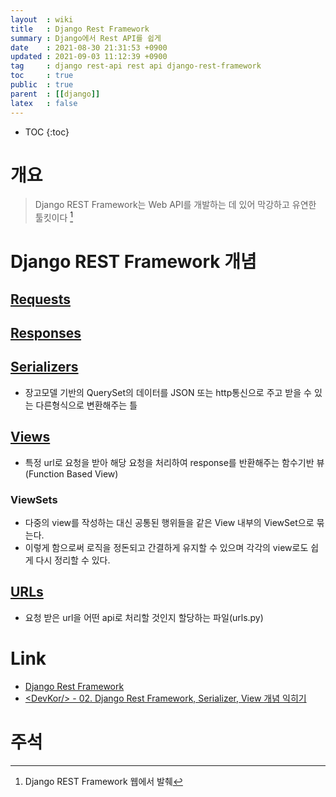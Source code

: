 ```yaml
---
layout  : wiki
title   : Django Rest Framework
summary : Django에서 Rest API를 쉽게
date    : 2021-08-30 21:31:53 +0900
updated : 2021-09-03 11:12:39 +0900
tag     : django rest-api rest api django-rest-framework
toc     : true
public  : true
parent  : [[django]]
latex   : false
---
```

* TOC
{:toc}

# 개요

> Django REST Framework는 Web API를 개발하는 데 있어 막강하고 유연한 툴킷이다 [^rest-framework-intro]

# Django REST Framework 개념

## [Requests](https://www.django-rest-framework.org/api-guide/requests/)

## [Responses](https://www.django-rest-framework.org/api-guide/responses/)

## [Serializers](https://www.django-rest-framework.org/api-guide/serializers/)
* 장고모델 기반의 QuerySet의 데이터를 JSON 또는 http통신으로 주고 받을 수 있는 다른형식으로 변환해주는 틀

## [Views](https://www.django-rest-framework.org/tutorial/quickstart/#views)
* 특정 url로 요청을 받아 해당 요청을 처리하여 response를 반환해주는 함수기반 뷰(Function Based View)

### ViewSets
* 다중의 view를 작성하는 대신 공통된 행위들을 같은 View 내부의 ViewSet으로 묶는다.
* 이렇게 함으로써 로직을 정돈되고 간결하게 유지할 수 있으며 각각의 view로도 쉽게 다시 정리할 수 있다.

## [URLs](https://www.django-rest-framework.org/tutorial/quickstart/#urls)
* 요청 받은 url을 어떤 api로 처리할 것인지 할당하는 파일(urls.py)

# Link
* [Django Rest Framework](https://www.django-rest-framework.org/)
* [\<DevKor/\> - 02. Django Rest Framework, Serializer, View 개념 익히기](https://devkor.tistory.com/entry/03-Django-Rest-Framework-Serializer-View-%EA%B0%9C%EB%85%90-%EC%9D%B5%ED%9E%88%EA%B8%B0)

# 주석
[^rest-framework-intro]: Django REST Framework 웹에서 발췌
